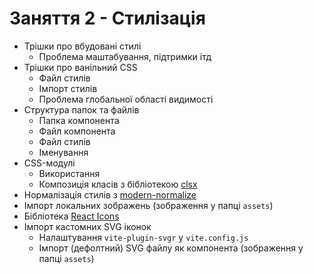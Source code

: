 # Заняття 2 - Стилізація

- Трішки про вбудовані стилі
  - Проблема маштабування, підтримки ітд
- Трішки про ванільний CSS
  - Файл стилів
  - Імпорт стилів
  - Проблема глобальної області видимості
- Структура папок та файлів
  - Папка компонента
  - Файл компонента
  - Файл стилів
  - Іменування
- CSS-модулі
  - Використання
  - Композиція класів з бібліотекою [clsx](https://www.npmjs.com/package/clsx)
- Нормалізація стилів з [modern-normalize](https://www.npmjs.com/package/modern-normalize)
- Імпорт локальних зображень (зображення у папці `assets`)
- Бібліотека [React Icons](https://react-icons.github.io/react-icons/)
- Імпорт кастомних SVG іконок
  - Налаштування `vite-plugin-svgr` у `vite.config.js`
  - Імпорт (дефолтний) SVG файлу як компонента (зображення у папці `assets`)
